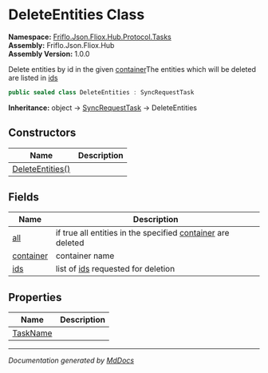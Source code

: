 ﻿<!--  
  <auto-generated>   
    The contents of this file were generated by a tool.  
    Changes to this file may be list if the file is regenerated  
  </auto-generated>   
-->

# DeleteEntities Class

**Namespace:** [Friflo.Json.Fliox.Hub.Protocol.Tasks](../index.md)  
**Assembly:** Friflo.Json.Fliox.Hub  
**Assembly Version:** 1.0.0

Delete entities by id in the given [container](fields/container.md)The entities which will be deleted are listed in [ids](fields/ids.md)

```csharp
public sealed class DeleteEntities : SyncRequestTask
```

**Inheritance:** object → [SyncRequestTask](../SyncRequestTask/index.md) → DeleteEntities

## Constructors

| Name                                      | Description |
| ----------------------------------------- | ----------- |
| [DeleteEntities()](constructors/index.md) |             |

## Fields

| Name                             | Description                                                                        |
| -------------------------------- | ---------------------------------------------------------------------------------- |
| [all](fields/all.md)             | if true all entities in the specified [container](fields/container.md) are deleted |
| [container](fields/container.md) | container name                                                                     |
| [ids](fields/ids.md)             | list of [ids](fields/ids.md) requested for deletion                                |

## Properties

| Name                               | Description |
| ---------------------------------- | ----------- |
| [TaskName](properties/TaskName.md) |             |

___

*Documentation generated by [MdDocs](https://github.com/ap0llo/mddocs)*
